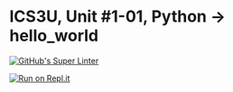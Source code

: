# ICS3U, Unit #1-01, Python → hello_world

[![GitHub's Super Linter](https://github.com/Mr-Coxall/ICS3U-Unit1-01-Python-hello_world/workflows/GitHub's%20Super%20Linter/badge.svg)](https://github.com/Mr-Coxall/ICS3U-Unit1-01-Python-hello_world/actions)

[![Run on Repl.it](https://repl.it/badge/github/Mr-Coxall/ICS3U-Unit1-01-Python-hello_world)](https://repl.it/github/Mr-Coxall/ICS3U-Unit1-01-Python-hello_world)